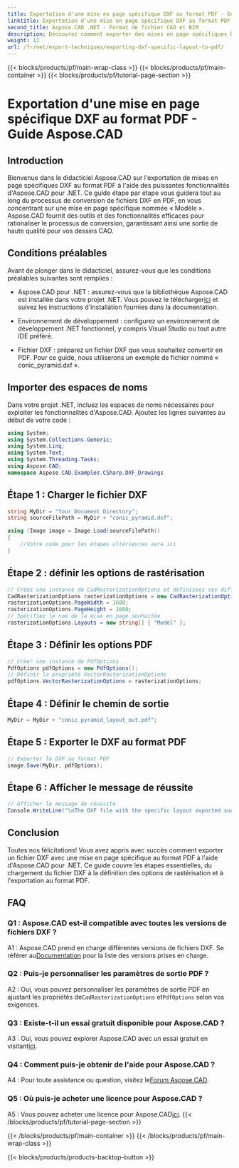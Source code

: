 ```yaml
---
title: Exportation d'une mise en page spécifique DXF au format PDF - Guide Aspose.CAD
linktitle: Exportation d'une mise en page spécifique DXF au format PDF
second_title: Aspose.CAD .NET - Format de fichier CAO et BIM
description: Découvrez comment exporter des mises en page spécifiques DXF au format PDF à l'aide d'Aspose.CAD pour .NET. Suivez notre guide étape par étape pour des conversions efficaces et de haute qualité.
weight: 11
url: /fr/net/export-techniques/exporting-dxf-specific-layout-to-pdf/
---
```


{{< blocks/products/pf/main-wrap-class >}}
{{< blocks/products/pf/main-container >}}
{{< blocks/products/pf/tutorial-page-section >}}

# Exportation d'une mise en page spécifique DXF au format PDF - Guide Aspose.CAD

## Introduction

Bienvenue dans le didacticiel Aspose.CAD sur l'exportation de mises en page spécifiques DXF au format PDF à l'aide des puissantes fonctionnalités d'Aspose.CAD pour .NET. Ce guide étape par étape vous guidera tout au long du processus de conversion de fichiers DXF en PDF, en vous concentrant sur une mise en page spécifique nommée « Modèle ». Aspose.CAD fournit des outils et des fonctionnalités efficaces pour rationaliser le processus de conversion, garantissant ainsi une sortie de haute qualité pour vos dessins CAO.

## Conditions préalables

Avant de plonger dans le didacticiel, assurez-vous que les conditions préalables suivantes sont remplies :

- Aspose.CAD pour .NET : assurez-vous que la bibliothèque Aspose.CAD est installée dans votre projet .NET. Vous pouvez le télécharger[ici](https://releases.aspose.com/cad/net/) et suivez les instructions d'installation fournies dans la documentation.

- Environnement de développement : configurez un environnement de développement .NET fonctionnel, y compris Visual Studio ou tout autre IDE préféré.

- Fichier DXF : préparez un fichier DXF que vous souhaitez convertir en PDF. Pour ce guide, nous utiliserons un exemple de fichier nommé « conic_pyramid.dxf ».

## Importer des espaces de noms

Dans votre projet .NET, incluez les espaces de noms nécessaires pour exploiter les fonctionnalités d'Aspose.CAD. Ajoutez les lignes suivantes au début de votre code :

```csharp
using System;
using System.Collections.Generic;
using System.Linq;
using System.Text;
using System.Threading.Tasks;
using Aspose.CAD;
namespace Aspose.CAD.Examples.CSharp.DXF_Drawings

```

## Étape 1 : Charger le fichier DXF

```csharp
string MyDir = "Your Document Directory";
string sourceFilePath = MyDir + "conic_pyramid.dxf";

using (Image image = Image.Load(sourceFilePath))
{
    //Votre code pour les étapes ultérieures sera ici
}
```

## Étape 2 : définir les options de rastérisation

```csharp
// Créez une instance de CadRasterizationOptions et définissez ses différentes propriétés
CadRasterizationOptions rasterizationOptions = new CadRasterizationOptions();
rasterizationOptions.PageWidth = 1600;
rasterizationOptions.PageHeight = 1600;
// Spécifiez le nom de la mise en page souhaitée
rasterizationOptions.Layouts = new string[] { "Model" };
```

## Étape 3 : Définir les options PDF

```csharp
// Créer une instance de PdfOptions
PdfOptions pdfOptions = new PdfOptions();
// Définir la propriété VectorRasterizationOptions
pdfOptions.VectorRasterizationOptions = rasterizationOptions;
```

## Étape 4 : Définir le chemin de sortie

```csharp
MyDir = MyDir + "conic_pyramid_layout_out.pdf";
```

## Étape 5 : Exporter le DXF au format PDF

```csharp
// Exporter le DXF au format PDF
image.Save(MyDir, pdfOptions);
```

## Étape 6 : Afficher le message de réussite

```csharp
// Afficher le message de réussite
Console.WriteLine("\nThe DXF file with the specific layout exported successfully to PDF.\nFile saved at " + MyDir);
```

## Conclusion

Toutes nos félicitations! Vous avez appris avec succès comment exporter un fichier DXF avec une mise en page spécifique au format PDF à l'aide d'Aspose.CAD pour .NET. Ce guide couvre les étapes essentielles, du chargement du fichier DXF à la définition des options de rastérisation et à l'exportation au format PDF.

## FAQ

### Q1 : Aspose.CAD est-il compatible avec toutes les versions de fichiers DXF ?

 A1 : Aspose.CAD prend en charge différentes versions de fichiers DXF. Se référer au[Documentation](https://reference.aspose.com/cad/net/) pour la liste des versions prises en charge.

### Q2 : Puis-je personnaliser les paramètres de sortie PDF ?

A2 : Oui, vous pouvez personnaliser les paramètres de sortie PDF en ajustant les propriétés de`CadRasterizationOptions` et`PdfOptions` selon vos exigences.

### Q3 : Existe-t-il un essai gratuit disponible pour Aspose.CAD ?

 A3 : Oui, vous pouvez explorer Aspose.CAD avec un essai gratuit en visitant[ici](https://releases.aspose.com/).

### Q4 : Comment puis-je obtenir de l'aide pour Aspose.CAD ?

 A4 : Pour toute assistance ou question, visitez le[Forum Aspose.CAD](https://forum.aspose.com/c/cad/19).

### Q5 : Où puis-je acheter une licence pour Aspose.CAD ?

 A5 : Vous pouvez acheter une licence pour Aspose.CAD[ici](https://purchase.aspose.com/buy).
{{< /blocks/products/pf/tutorial-page-section >}}

{{< /blocks/products/pf/main-container >}}
{{< /blocks/products/pf/main-wrap-class >}}

{{< blocks/products/products-backtop-button >}}
